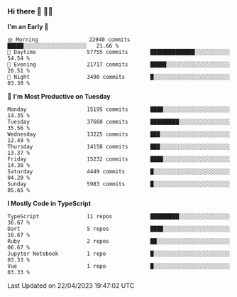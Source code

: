 ### Hi there 👋 🧑‍💻



<!--START_SECTION:waka-->
**I'm an Early 🐤** 

```text
🌞 Morning                22940 commits       █████░░░░░░░░░░░░░░░░░░░░   21.66 % 
🌆 Daytime                57755 commits       ██████████████░░░░░░░░░░░   54.54 % 
🌃 Evening                21717 commits       █████░░░░░░░░░░░░░░░░░░░░   20.51 % 
🌙 Night                  3490 commits        █░░░░░░░░░░░░░░░░░░░░░░░░   03.30 % 
```
📅 **I'm Most Productive on Tuesday** 

```text
Monday                   15195 commits       ████░░░░░░░░░░░░░░░░░░░░░   14.35 % 
Tuesday                  37660 commits       █████████░░░░░░░░░░░░░░░░   35.56 % 
Wednesday                13225 commits       ███░░░░░░░░░░░░░░░░░░░░░░   12.49 % 
Thursday                 14158 commits       ███░░░░░░░░░░░░░░░░░░░░░░   13.37 % 
Friday                   15232 commits       ████░░░░░░░░░░░░░░░░░░░░░   14.38 % 
Saturday                 4449 commits        █░░░░░░░░░░░░░░░░░░░░░░░░   04.20 % 
Sunday                   5983 commits        █░░░░░░░░░░░░░░░░░░░░░░░░   05.65 % 
```


**I Mostly Code in TypeScript** 

```text
TypeScript               11 repos            █████████░░░░░░░░░░░░░░░░   36.67 % 
Dart                     5 repos             ████░░░░░░░░░░░░░░░░░░░░░   16.67 % 
Ruby                     2 repos             ██░░░░░░░░░░░░░░░░░░░░░░░   06.67 % 
Jupyter Notebook         1 repo              █░░░░░░░░░░░░░░░░░░░░░░░░   03.33 % 
Vue                      1 repo              █░░░░░░░░░░░░░░░░░░░░░░░░   03.33 % 
```




 Last Updated on 22/04/2023 19:47:02 UTC
<!--END_SECTION:waka-->



